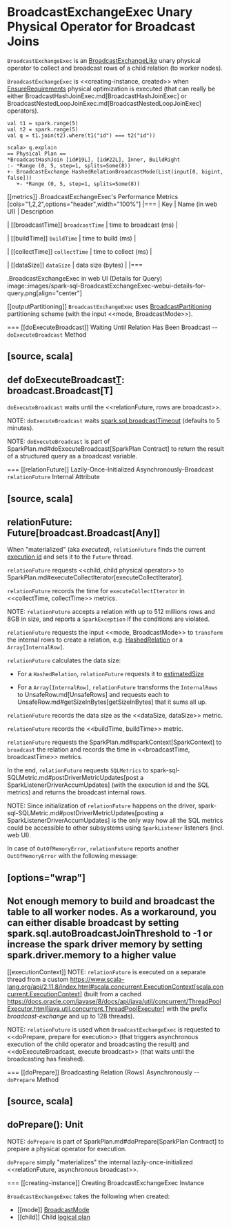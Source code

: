 # BroadcastExchangeExec Unary Physical Operator for Broadcast Joins

`BroadcastExchangeExec` is an [BroadcastExchangeLike](BroadcastExchangeLike.md) unary physical operator to collect and broadcast rows of a child relation (to worker nodes).

`BroadcastExchangeExec` is <<creating-instance, created>> when [EnsureRequirements](../physical-optimizations/EnsureRequirements.md) physical optimization is executed (that can really be either BroadcastHashJoinExec.md[BroadcastHashJoinExec] or BroadcastNestedLoopJoinExec.md[BroadcastNestedLoopJoinExec] operators).

```text
val t1 = spark.range(5)
val t2 = spark.range(5)
val q = t1.join(t2).where(t1("id") === t2("id"))

scala> q.explain
== Physical Plan ==
*BroadcastHashJoin [id#19L], [id#22L], Inner, BuildRight
:- *Range (0, 5, step=1, splits=Some(8))
+- BroadcastExchange HashedRelationBroadcastMode(List(input[0, bigint, false]))
   +- *Range (0, 5, step=1, splits=Some(8))
```

[[metrics]]
.BroadcastExchangeExec's Performance Metrics
[cols="1,2,2",options="header",width="100%"]
|===
| Key
| Name (in web UI)
| Description

| [[broadcastTime]] `broadcastTime`
| time to broadcast (ms)
|

| [[buildTime]] `buildTime`
| time to build (ms)
|

| [[collectTime]] `collectTime`
| time to collect (ms)
|

| [[dataSize]] `dataSize`
| data size (bytes)
|
|===

.BroadcastExchangeExec in web UI (Details for Query)
image::images/spark-sql-BroadcastExchangeExec-webui-details-for-query.png[align="center"]

[[outputPartitioning]]
`BroadcastExchangeExec` uses [BroadcastPartitioning](Partitioning.md#BroadcastPartitioning) partitioning scheme (with the input <<mode, BroadcastMode>>).

=== [[doExecuteBroadcast]] Waiting Until Relation Has Been Broadcast -- `doExecuteBroadcast` Method

[source, scala]
----
def doExecuteBroadcast[T](): broadcast.Broadcast[T]
----

`doExecuteBroadcast` waits until the <<relationFuture, rows are broadcast>>.

NOTE: `doExecuteBroadcast` waits [spark.sql.broadcastTimeout](../SQLConf.md#broadcastTimeout) (defaults to 5 minutes).

NOTE: `doExecuteBroadcast` is part of SparkPlan.md#doExecuteBroadcast[SparkPlan Contract] to return the result of a structured query as a broadcast variable.

=== [[relationFuture]] Lazily-Once-Initialized Asynchronously-Broadcast `relationFuture` Internal Attribute

[source, scala]
----
relationFuture: Future[broadcast.Broadcast[Any]]
----

When "materialized" (aka _executed_), `relationFuture` finds the current [execution id](../SQLExecution.md#spark.sql.execution.id) and sets it to the `Future` thread.

`relationFuture` requests <<child, child physical operator>> to SparkPlan.md#executeCollectIterator[executeCollectIterator].

`relationFuture` records the time for `executeCollectIterator` in <<collectTime, collectTime>> metrics.

NOTE: `relationFuture` accepts a relation with up to 512 millions rows and 8GB in size, and reports a `SparkException` if the conditions are violated.

`relationFuture` requests the input <<mode, BroadcastMode>> to `transform` the internal rows to create a relation, e.g. [HashedRelation](HashedRelation.md) or a `Array[InternalRow]`.

`relationFuture` calculates the data size:

* For a `HashedRelation`, `relationFuture` requests it to [estimatedSize](../KnownSizeEstimation.md#estimatedSize)

* For a `Array[InternalRow]`, `relationFuture` transforms the `InternalRows` to UnsafeRow.md[UnsafeRows] and requests each to UnsafeRow.md#getSizeInBytes[getSizeInBytes] that it sums all up.

`relationFuture` records the data size as the <<dataSize, dataSize>> metric.

`relationFuture` records the <<buildTime, buildTime>> metric.

`relationFuture` requests the SparkPlan.md#sparkContext[SparkContext] to `broadcast` the relation and records the time in <<broadcastTime, broadcastTime>> metrics.

In the end, `relationFuture` requests `SQLMetrics` to spark-sql-SQLMetric.md#postDriverMetricUpdates[post a SparkListenerDriverAccumUpdates] (with the execution id and the SQL metrics) and returns the broadcast internal rows.

NOTE: Since initialization of `relationFuture` happens on the driver, spark-sql-SQLMetric.md#postDriverMetricUpdates[posting a SparkListenerDriverAccumUpdates] is the only way how all the SQL metrics could be accessible to other subsystems using `SparkListener` listeners (incl. web UI).

In case of `OutOfMemoryError`, `relationFuture` reports another `OutOfMemoryError` with the following message:

[options="wrap"]
----
Not enough memory to build and broadcast the table to all worker nodes. As a workaround, you can either disable broadcast by setting spark.sql.autoBroadcastJoinThreshold to -1 or increase the spark driver memory by setting spark.driver.memory to a higher value
----

[[executionContext]]
NOTE: `relationFuture` is executed on a separate thread from a custom https://www.scala-lang.org/api/2.11.8/index.html#scala.concurrent.ExecutionContext[scala.concurrent.ExecutionContext] (built from a cached https://docs.oracle.com/javase/8/docs/api/java/util/concurrent/ThreadPoolExecutor.html[java.util.concurrent.ThreadPoolExecutor] with the prefix *broadcast-exchange* and up to 128 threads).

NOTE: `relationFuture` is used when `BroadcastExchangeExec` is requested to <<doPrepare, prepare for execution>> (that triggers asynchronous execution of the child operator and broadcasting the result) and <<doExecuteBroadcast, execute broadcast>> (that waits until the broadcasting has finished).

=== [[doPrepare]] Broadcasting Relation (Rows) Asynchronously -- `doPrepare` Method

[source, scala]
----
doPrepare(): Unit
----

NOTE: `doPrepare` is part of SparkPlan.md#doPrepare[SparkPlan Contract] to prepare a physical operator for execution.

`doPrepare` simply "materializes" the internal lazily-once-initialized <<relationFuture, asynchronous broadcast>>.

=== [[creating-instance]] Creating BroadcastExchangeExec Instance

`BroadcastExchangeExec` takes the following when created:

* [[mode]] [BroadcastMode](BroadcastMode.md)
* [[child]] Child [logical plan](../logical-operators/LogicalPlan.md)
